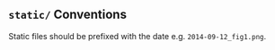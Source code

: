 <!-- Directory placeholder for `static/` -->

## `static/` Conventions ##
Static files should be prefixed with the date
e.g. `2014-09-12_fig1.png`.

<!-- /Placeholder -->
